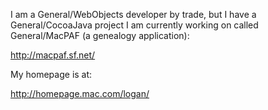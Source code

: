 

I am a General/WebObjects developer by trade, but I have a General/CocoaJava project I am currently working on called General/MacPAF (a genealogy application):

http://macpaf.sf.net/

My homepage is at:

http://homepage.mac.com/logan/